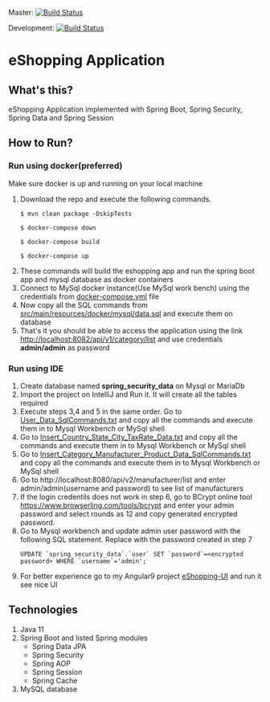 Master: [![Build Status](https://travis-ci.com/pavankjadda/eShopping.svg?branch=master)](https://travis-ci.com/pavankjadda/eShopping)

Development: [![Build Status](https://travis-ci.com/pavankjadda/eShopping.svg?branch=development)](https://travis-ci.com/pavankjadda/eShopping)

# eShopping Application

## What's this?
eShopping Application implemented with Spring Boot, Spring Security, Spring Data and Spring Session

## How to Run?
### Run using docker(preferred)
Make sure docker is up and running on your local machine

1. Download the repo and execute the following commands.
    ```shell script
    $ mvn clean package -DskipTests
      
    $ docker-compose down
      
    $ docker-compose build
      
    $ docker-compose up
    ```
2. These commands will build the eshopping app and run the spring boot app and mysql database as docker containers
3. Connect to MySql docker instance(Use MySql work bench) using the credentials from [docker-compose.yml](docker-compose.yml) file 
4. Now copy all the SQL commands from [src/main/resources/docker/mysql/data.sql](src/main/resources/docker/mysql/data.sql) and  execute them on database
5. That's it you should be able to access the application using the link [http://localhost:8082/api/v1/category/list](http://localhost:8082/api/v1/category/list) and use credentials **admin/admin**  as password  


### Run using IDE
1. Create database named **spring_security_data** on Mysql or MariaDb
2. Import the project on IntelliJ and Run it. It will create all the tables required
3. Execute steps 3,4 and 5 in the same order. Go to [User_Data_SqlCommands.txt](src/main/resources/data/User_Data_SqlCommands.txt) and copy all the commands and execute them in to Mysql Workbench or MySql shell
4. Go to [Insert_Country_State_City_TaxRate_Data.txt](src/main/resources/data/Insert_Country_State_City_TaxRate_Data.txt) and copy all the commands and execute them in to Mysql Workbench or MySql shell
5. Go to [Insert_Category_Manufacturer_Product_Data_SqlCommands.txt](src/main/resources/data/Insert_Category_Manufacturer_Product_Data_SqlCommands.txt) and copy all the commands and execute them in to Mysql Workbench or MySql shell
6. Go to http://localhost:8080/api/v2/manufacturer/list and enter admin/admin(username and password) to see list of manufacturers
7. If the login credentils does not work in step 6, go to BCrypt online tool https://www.browserling.com/tools/bcrypt and enter your admin password and select rounds as 12 and copy generated encrypted password.
8. Go to Mysql workbench and update admin user password with the following SQL statement. Replace **<encrypted password>** with the password created in step 7
   ```
   UPDATE `spring_security_data`.`user` SET `password`=<encrypted password> WHERE `username`='admin';
   ```
9. For better experience go to my Angular9 project [eShopping-UI](https://github.com/pavankjadda/eShopping-UI) and run it see nice UI

## Technologies 
1. Java 11
2. Spring Boot and listed Spring modules 
    - Spring Data JPA
    - Spring Security 
    - Spring AOP
    - Spring Session
    - Spring Cache
4. MySQL database
